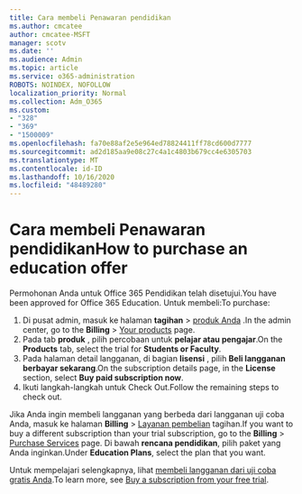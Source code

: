 ```yaml
---
title: Cara membeli Penawaran pendidikan
ms.author: cmcatee
author: cmcatee-MSFT
manager: scotv
ms.date: ''
ms.audience: Admin
ms.topic: article
ms.service: o365-administration
ROBOTS: NOINDEX, NOFOLLOW
localization_priority: Normal
ms.collection: Adm_O365
ms.custom:
- "328"
- "369"
- "1500009"
ms.openlocfilehash: fa70e88af2e5e964ed78824411ff78cd600d7777
ms.sourcegitcommit: ad2d185aa9e08c27c4a1c4803b679cc4e6305703
ms.translationtype: MT
ms.contentlocale: id-ID
ms.lasthandoff: 10/16/2020
ms.locfileid: "48489280"
---
```

# <a name="how-to-purchase-an-education-offer"></a><span data-ttu-id="7b6fa-102">Cara membeli Penawaran pendidikan</span><span class="sxs-lookup"><span data-stu-id="7b6fa-102">How to purchase an education offer</span></span>

<span data-ttu-id="7b6fa-103">Permohonan Anda untuk Office 365 Pendidikan telah disetujui.</span><span class="sxs-lookup"><span data-stu-id="7b6fa-103">You have been approved for Office 365 Education.</span></span> <span data-ttu-id="7b6fa-104">Untuk membeli:</span><span class="sxs-lookup"><span data-stu-id="7b6fa-104">To purchase:</span></span>
  
1. <span data-ttu-id="7b6fa-105">Di pusat admin, masuk ke halaman **tagihan** \> [produk Anda](https://go.microsoft.com/fwlink/p/?linkid=842054) .</span><span class="sxs-lookup"><span data-stu-id="7b6fa-105">In the admin center, go to the **Billing** \> [Your products](https://go.microsoft.com/fwlink/p/?linkid=842054) page.</span></span>
2. <span data-ttu-id="7b6fa-106">Pada tab **produk** , pilih percobaan untuk **pelajar atau pengajar**.</span><span class="sxs-lookup"><span data-stu-id="7b6fa-106">On the **Products** tab, select the trial for **Students or Faculty**.</span></span>
3. <span data-ttu-id="7b6fa-107">Pada halaman detail langganan, di bagian **lisensi** , pilih **Beli langganan berbayar sekarang**.</span><span class="sxs-lookup"><span data-stu-id="7b6fa-107">On the subscription details page, in the **License** section, select **Buy paid subscription now**.</span></span>
4. <span data-ttu-id="7b6fa-108">Ikuti langkah-langkah untuk Check Out.</span><span class="sxs-lookup"><span data-stu-id="7b6fa-108">Follow the remaining steps to check out.</span></span>

<span data-ttu-id="7b6fa-109">Jika Anda ingin membeli langganan yang berbeda dari langganan uji coba Anda, masuk ke halaman **Billing** \> [Layanan pembelian](https://go.microsoft.com/fwlink/p/?linkid=868433) tagihan.</span><span class="sxs-lookup"><span data-stu-id="7b6fa-109">If you want to buy a different subscription than your trial subscription, go to the **Billing** \> [Purchase Services](https://go.microsoft.com/fwlink/p/?linkid=868433) page.</span></span> <span data-ttu-id="7b6fa-110">Di bawah **rencana pendidikan**, pilih paket yang Anda inginkan.</span><span class="sxs-lookup"><span data-stu-id="7b6fa-110">Under **Education Plans**, select the plan that you want.</span></span>

<span data-ttu-id="7b6fa-111">Untuk mempelajari selengkapnya, lihat [membeli langganan dari uji coba gratis Anda](https://docs.microsoft.com/microsoft-365/commerce/try-or-buy-microsoft-365#buy-a-subscription-from-your-free-trial).</span><span class="sxs-lookup"><span data-stu-id="7b6fa-111">To learn more, see [Buy a subscription from your free trial](https://docs.microsoft.com/microsoft-365/commerce/try-or-buy-microsoft-365#buy-a-subscription-from-your-free-trial).</span></span>